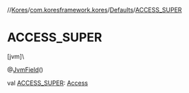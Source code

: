 //[Kores](../../../index.md)/[com.koresframework.kores](../index.md)/[Defaults](index.md)/[ACCESS_SUPER](-a-c-c-e-s-s_-s-u-p-e-r.md)

# ACCESS_SUPER

[jvm]\

@[JvmField](https://kotlinlang.org/api/latest/jvm/stdlib/kotlin.jvm/-jvm-field/index.html)()

val [ACCESS_SUPER](-a-c-c-e-s-s_-s-u-p-e-r.md): [Access](../../com.koresframework.kores.base/-access/index.md)
